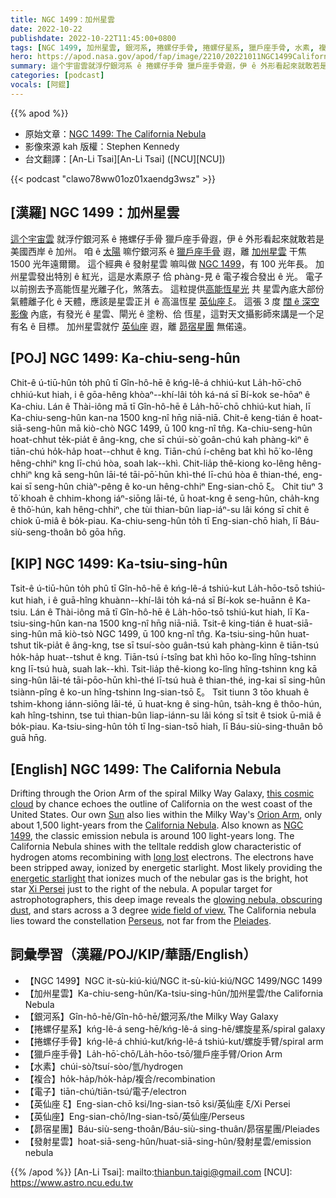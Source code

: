 ```yaml
---
title: NGC 1499：加州星雲
date: 2022-10-22
publishdate: 2022-10-22T11:45:00+0800
tags: [NGC 1499, 加州星雲, 銀河系, 捲螺仔手骨, 捲螺仔星系, 獵戶座手骨, 水素, 複合, 電子, 英仙座 ξ, 英仙座, 昴宿星團, 發射星雲]
hero: https://apod.nasa.gov/apod/fap/image/2210/20221011NGC1499CaliforniaNebula1024.jpg
summary: 這个宇宙雲就浮佇銀河系 ê 捲螺仔手骨 獵戶座手骨遐，伊 ê 外形看起來就敢若是美國西岸加州。
categories: [podcast]
vocals: [阿錕]
---
```


{{% apod %}}

- 原始文章：[NGC 1499: The California Nebula](https://apod.nasa.gov/apod/ap221022.html)
- 影像來源 kah 版權：Stephen Kennedy
- 台文翻譯：[An-Li Tsai][An-Li Tsai] ([NCU][NCU])

{{< podcast "clawo78ww01oz01xaendg3wsz" >}}

## [漢羅] NGC 1499：加州星雲
[這个宇宙雲][this cosmic cloud] 就浮佇銀河系 ê 捲螺仔手骨 獵戶座手骨遐，伊 ê 外形看起來就敢若是美國西岸 ê 加州。
咱 ê [太陽][Sun] 嘛佇銀河系 ê [獵戶座手骨][Orion Arm] 遐，離 [加州星雲][California Nebula] 干焦 1500 光年遠爾爾。
這个經典 ê 發射星雲 嘛叫做 [NGC 1499][NGC 1499]，有 100 光年長。
加州星雲發出特別 ê 紅光，這是水素原子 佮 phàng-見 ê 電子複合發出 ê 光。
電子以前捌去予高能恆星光離子化，煞落去。
這粒提供[高能恆星光][energetic starlight] 共 星雲內底大部份氣體離子化 ê 天體，應該是星雲正爿 ê 高溫恆星 [英仙座 ξ][Xi Persei]。
這張 3 度 [闊 ê 深空影像][wide field of view.] 內底，有發光 ê 星雲、閘光 ê 塗粉、佮 恆星，這對天文攝影師來講是一个足有名 ê 目標。
加州星雲就佇 [英仙座][Perseus] 遐，離 [昴宿星團][Pleiades] 無偌遠。


## [POJ] NGC 1499: Ka-chiu-seng-hûn
Chit-ê ú-tiū-hûn to̍h phû tī Gîn-hô-hē ê kńg-lê-á chhiú-kut La̍h-hō͘-chō chhiú-kut hiah, i ê gōa-hêng khòaⁿ--khí-lâi to̍h ká-ná sī Bí-kok se-hōaⁿ ê Ka-chiu.
Lán ê Thài-iông mā tī Gîn-hô-hē ê La̍h-hō͘-chō chhiú-kut hiah, lī Ka-chiu-seng-hûn kan-na 1500 kng-nî hn̄g niā-niā.
Chit-ê keng-tián ê hoat-siā-seng-hûn mā kiò-chò NGC 1499, ū 100 kng-nî tn̂g.
Ka-chiu-seng-hûn hoat-chhut te̍k-pia̍t ê âng-kng, che sī chúi-sò͘ goân-chú kah phàng-kìⁿ ê tiān-chú ho̍k-ha̍p hoat--chhut ê kng.
Tiān-chú í-chêng bat khì hō͘ ko-lêng hêng-chhiⁿ kng lī-chú hòa, soah lak--khì.
Chit-lia̍p thê-kiong ko-lêng hêng-chhiⁿ kng kā seng-hûn lāi-té tāi-pō͘-hūn khì-thé lī-chú hòa ê thian-thé, eng-kai sī seng-hûn chiàⁿ-pêng ê ko-un hêng-chhiⁿ Eng-sian-chō ξ。
Chit tiuⁿ 3 tō͘ khoah ê chhim-khong iáⁿ-siōng lāi-té, ū hoat-kng ê seng-hûn, cha̍h-kng ê thô͘-hún, kah hêng-chhiⁿ, che tùi thian-bûn liap-iáⁿ-su lâi kóng sī chit ê chiok ū-miâ ê bo̍k-piau.
Ka-chiu-seng-hûn to̍h tī Eng-sian-chō hiah, lī Báu-siù-seng-thoân bô gōa hn̄g.



## [KIP] NGC 1499: Ka-tsiu-sing-hûn
Tsit-ê ú-tiū-hûn to̍h phû tī Gîn-hô-hē ê kńg-lê-á tshiú-kut La̍h-hōo-tsō tshiú-kut hiah, i ê guā-hîng khuànn--khí-lâi to̍h ká-ná sī Bí-kok se-huānn ê Ka-tsiu.
Lán ê Thài-iông mā tī Gîn-hô-hē ê La̍h-hōo-tsō tshiú-kut hiah, lī Ka-tsiu-sing-hûn kan-na 1500 kng-nî hn̄g niā-niā.
Tsit-ê king-tián ê huat-siā-sing-hûn mā kiò-tsò NGC 1499, ū 100 kng-nî tn̂g.
Ka-tsiu-sing-hûn huat-tshut ti̍k-pia̍t ê âng-kng, tse sī tsuí-sòo guân-tsú kah phàng-kìnn ê tiān-tsú ho̍k-ha̍p huat--tshut ê kng.
Tiān-tsú í-tsîng bat khì hōo ko-lîng hîng-tshinn kng lī-tsú huà, suah lak--khì.
Tsit-lia̍p thê-kiong ko-lîng hîng-tshinn kng kā sing-hûn lāi-té tāi-pōo-hūn khì-thé lī-tsú huà ê thian-thé, ing-kai sī sing-hûn tsiànn-pîng ê ko-un hîng-tshinn Ing-sian-tsō ξ。
Tsit tiunn 3 tōo khuah ê tshim-khong iánn-siōng lāi-té, ū huat-kng ê sing-hûn, tsa̍h-kng ê thôo-hún, kah hîng-tshinn, tse tuì thian-bûn liap-iánn-su lâi kóng sī tsit ê tsiok ū-miâ ê bo̍k-piau.
Ka-tsiu-sing-hûn to̍h tī Ing-sian-tsō hiah, lī Báu-siù-sing-thuân bô guā hn̄g.

## [English] NGC 1499: The California Nebula
Drifting through the Orion Arm of the spiral Milky Way Galaxy, [this cosmic cloud][this cosmic cloud] by chance echoes the outline of California on the west coast of the United States.
Our own [Sun][Sun] also lies within the Milky Way's [Orion Arm][Orion Arm], only about 1,500 light-years from the [California Nebula][California Nebula].
Also known as [NGC 1499][NGC 1499], the classic emission nebula is around 100 light-years long.
The California Nebula shines with the telltale reddish glow characteristic of hydrogen atoms recombining with [long lost][long lost] electrons.
The electrons have been stripped away, ionized by energetic starlight.
Most likely providing the [energetic starlight][energetic starlight] that ionizes much of the nebular gas is the bright, hot star [Xi Persei][Xi Persei] just to the right of the nebula.
A popular target for astrophotographers, this deep image reveals the [glowing nebula, obscuring dust][glowing nebula, obscuring dust], and stars across a 3 degree [wide field of view.][wide field of view.]
The California nebula lies toward the constellation [Perseus][Perseus], not far from the [Pleiades][Pleiades].


## 詞彙學習（漢羅/POJ/KIP/華語/English）

- 【NGC 1499】NGC it-sù-kiú-kiú/NGC it-sù-kiú-kiú/NGC 1499/NGC 1499
- 【加州星雲】Ka-chiu-seng-hûn/Ka-tsiu-sing-hûn/加州星雲/the California Nebula
- 【銀河系】Gîn-hô-hē/Gîn-hô-hē/銀河系/the Milky Way Galaxy
- 【捲螺仔星系】kńg-lê-á seng-hē/kńg-lê-á sing-hē/螺旋星系/spiral galaxy
- 【捲螺仔手骨】kńg-lê-á chhiú-kut/kńg-lê-á tshiú-kut/螺旋手臂/spiral arm
- 【獵戶座手骨】La̍h-hō͘-chō/La̍h-hōo-tsō/獵戶座手臂/Orion Arm
- 【水素】chúi-sò͘/tsuí-sòo/氫/hydrogen
- 【複合】ho̍k-ha̍p/ho̍k-ha̍p/複合/recombination
- 【電子】tiān-chú/tiān-tsú/電子/electron
- 【英仙座 ξ】Eng-sian-chō ksi/Ing-sian-tsō ksi/英仙座 ξ/Xi Persei
- 【英仙座】Eng-sian-chō/Ing-sian-tsō/英仙座/Perseus
- 【昴宿星團】Báu-siù-seng-thoân/Báu-siù-sing-thuân/昴宿星團/Pleiades
- 【發射星雲】hoat-siā-seng-hûn/huat-siā-sing-hûn/發射星雲/emission nebula

{{% /apod %}}
[An-Li Tsai]: mailto:thianbun.taigi@gmail.com
[NCU]: https://www.astro.ncu.edu.tw

[copyright]: https://apod.nasa.gov/apod/fap/lib/about_apod.html#srapply
[License]: https://creativecommons.org/licenses/by/2.0/


[this cosmic cloud]:http://www.atlasoftheuniverse.com/nebulae/ngc1499.html
[Sun]:https://apod.nasa.gov/apod/ap140506.html
[Orion Arm]:http://www.atlasoftheuniverse.com/5000lys.html
[California Nebula]:http://en.wikipedia.org/wiki/California_Nebula
[NGC 1499]:http://spider.seds.org/spider/Misc/n1499.html
[long lost]:https://apod.nasa.gov/apod/lib/lament.html
[energetic starlight]:https://science.nasa.gov/ems/10_ultravioletwaves
[Xi Persei]:http://en.wikipedia.org/wiki/Xi_Persei
[glowing nebula, obscuring dust]:https://arxiv.org/abs/0908.0646
[wide field of view.]:https://apod.nasa.gov/apod/ap090411.html
[Perseus]:http://en.wikipedia.org/wiki/Perseus_%28constellation%29
[Pleiades]:https://apod.nasa.gov/apod/ap131122.html
